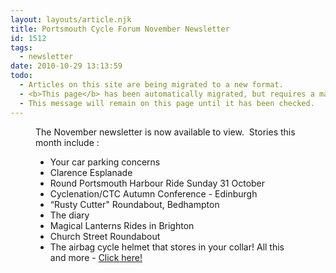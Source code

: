 ```yaml
---
layout: layouts/article.njk
title: Portsmouth Cycle Forum November Newsletter
id: 1512
tags:
  - newsletter
date: 2010-10-29 13:13:59
todo:
  - Articles on this site are being migrated to a new format.
  - <b>This page</b> has been automatically migrated, but requires a manual check-&amp;-tune to ensure the format and links all work as expected.
  - This message will remain on this page until it has been checked.
---
```


<figure id="attachment_1508" align="alignright" width="181" caption="Cyclists on Clarence Esplanade, Southsea"][![Cyclists on Clarence Esplanade, Southsea](http://www.pompeybug.co.uk/wp-content/uploads/2010/10/sfcr2-overhang-and-cycl-200.jpg "sfcr2 overhang and cycl 200")](http://www.pompeybug.co.uk/wp-content/uploads/2010/10/sfcr2-overhang-and-cycl-200.jpg)</figure>

The November newsletter is now available to view.  Stories this month include :

*   Your car parking concerns
*   Clarence Esplanade
*   Round Portsmouth Harbour Ride Sunday 31 October
*   Cyclenation/CTC Autumn Conference - Edinburgh
*   “Rusty Cutter" Roundabout, Bedhampton
*   The diary
*   Magical Lanterns Rides in Brighton
*   Church Street Roundabout
*   The airbag cycle helmet that stores in your collar!
All this and more - [Click here!](http://www.pompeybug.co.uk/wp-content/uploads/2010/10/PCF-Newsletter-November-2010.htm "PCF November 2010 Newsletter")